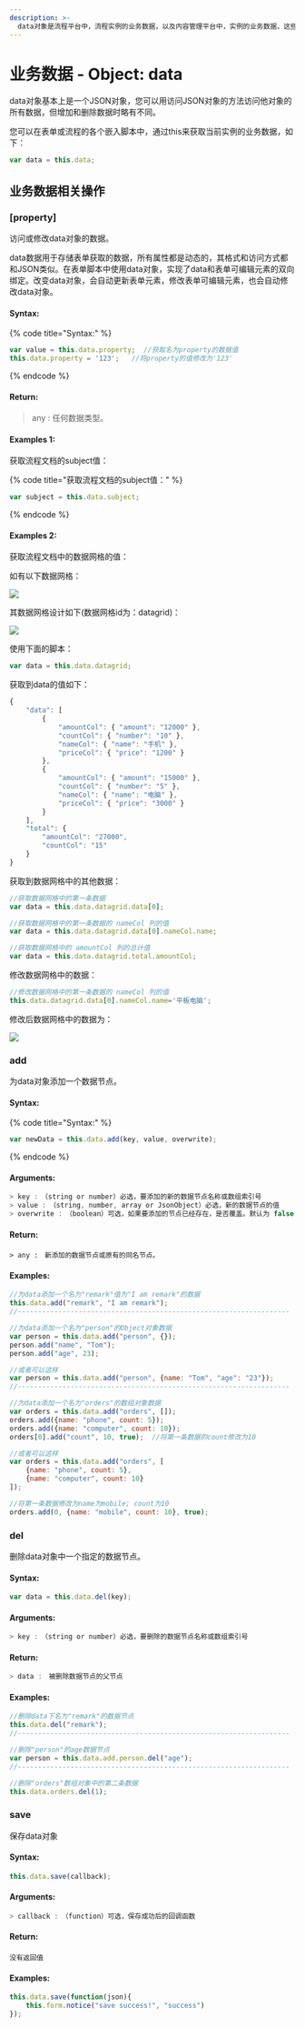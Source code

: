 ```yaml
---
description: >-
  data对象是流程平台中，流程实例的业务数据，以及内容管理平台中，实例的业务数据，这些数据一般情况下是通过您创建的表单收集而来的，也可以通过脚本创建和增删改查。
---
```


# 业务数据 - Object: data

data对象基本上是一个JSON对象，您可以用访问JSON对象的方法访问他对象的所有数据，但增加和删除数据时略有不同。

您可以在表单或流程的各个嵌入脚本中，通过this来获取当前实例的业务数据，如下：

```javascript
var data = this.data;
```

## 业务数据相关操作

### \[property\]

访问或修改data对象的数据。 

data数据用于存储表单获取的数据，所有属性都是动态的，其格式和访问方式都和JSON类似。在表单脚本中使用data对象，实现了data和表单可编辑元素的双向绑定。改变data对象，会自动更新表单元素，修改表单可编辑元素，也会自动修改data对象。

#### Syntax:

{% code title="Syntax:" %}
```javascript
var value = this.data.property;  //获取名为property的数据值
this.data.property = '123';   //将property的值修改为'123'
```
{% endcode %}

#### Return:

> any : 任何数据类型。

#### Examples 1:

获取流程文档的subject值：

{% code title="获取流程文档的subject值：" %}
```javascript
var subject = this.data.subject; 
```
{% endcode %}

#### Examples 2:

获取流程文档中的数据网格的值：

如有以下数据网格：

![](http://www.o2oa.net:20020/x_portal_assemble_surface/jaxrs/file/f39a1d05-31c9-44a8-ac87-616372ba7cd5/portal/dcd8e168-2da0-4496-83ee-137dc976c7f6/content)

其数据网格设计如下\(数据网格id为：datagrid\)：

![](http://www.o2oa.net:20020/x_portal_assemble_surface/jaxrs/file/91e0517b-90f5-4bf9-a87b-c3852c8bc747/portal/dcd8e168-2da0-4496-83ee-137dc976c7f6/content)

使用下面的脚本：

```javascript
var data = this.data.datagrid; 
```

获取到data的值如下：

```javascript
{
    "data": [
        {
            "amountCol": { "amount": "12000" },
            "countCol": { "number": "10" },
            "nameCol": { "name": "手机" },
            "priceCol": { "price": "1200" }
        },
        {
            "amountCol": { "amount": "15000" },
            "countCol": { "number": "5" },
            "nameCol": { "name": "电脑" },
            "priceCol": { "price": "3000" }
        }
    ],
    "total": {
        "amountCol": "27000",
        "countCol": "15"
    }
}
```

获取到数据网格中的其他数据：

```javascript
//获取数据网格中的第一条数据
var data = this.data.datagrid.data[0];

//获取数据网格中的第一条数据的 nameCol 列的值
var data = this.data.datagrid.data[0].nameCol.name;

//获取数据网格中的 amountCol 列的总计值
var data = this.data.datagrid.total.amountCol; 
```

修改数据网格中的数据：

```javascript
//修改数据网格中的第一条数据的 nameCol 列的值
this.data.datagrid.data[0].nameCol.name='平板电脑'; 
```

修改后数据网格中的数据为：

![](http://www.o2oa.net:20020/x_portal_assemble_surface/jaxrs/file/65a2c334-85cf-4304-8c2f-bf858109640f/portal/dcd8e168-2da0-4496-83ee-137dc976c7f6/content)

### add

为data对象添加一个数据节点。

#### Syntax:

{% code title="Syntax:" %}
```javascript
var newData = this.data.add(key, value, overwrite);
```
{% endcode %}

#### Arguments:

```javascript
> key :　（string or number）必选，要添加的新的数据节点名称或数组索引号
> value :　（string, number, array or JsonObject）必选，新的数据节点的值
> overwrite :　（boolean）可选，如果要添加的节点已经存在，是否覆盖。默认为 false
```

#### Return:

```text
> any :　新添加的数据节点或原有的同名节点。
```

#### Examples:

```javascript
//为data添加一个名为"remark"值为"I am remark"的数据
this.data.add("remark", "I am remark");
//-------------------------------------------------------------------

//为data添加一个名为"person"的Object对象数据
var person = this.data.add("person", {});
person.add("name", "Tom");
person.add("age", 23);

//或者可以这样
var person = this.data.add("person", {name: "Tom", "age": "23"});
//-------------------------------------------------------------------

//为data添加一个名为"orders"的数组对象数据
var orders = this.data.add("orders", []);
orders.add({name: "phone", count: 5});
orders.add({name: "computer", count: 10});
orders[0].add("count", 10, true);  //将第一条数据的count修改为10

//或者可以这样
var orders = this.data.add("orders", [
    {name: "phone", count: 5},
    {name: "computer", count: 10}
]);

//将第一条数据修改为name为mobile; count为10
orders.add(0, {name: "mobile", count: 10}, true);
```

### del

删除data对象中一个指定的数据节点。

#### Syntax:

```javascript
var data = this.data.del(key);
```

#### Arguments:

```javascript
> key :　（string or number）必选，要删除的数据节点名称或数组索引号
```

#### Return:

```javascript
> data :　被删除数据节点的父节点
```

#### Examples:

```javascript
//删除data下名为"remark"的数据节点
this.data.del("remark");
//-------------------------------------------------------------------

//删除"person"的age数据节点
var person = this.data.add.person.del("age");
//-------------------------------------------------------------------

//删除"orders"数组对象中的第二条数据
this.data.orders.del(1);
```

### save

保存data对象

#### Syntax:

```javascript
this.data.save(callback);
```

#### Arguments:

```javascript
> callback :　（function）可选，保存成功后的回调函数
```

#### Return:

```text
没有返回值
```

#### Examples:

```javascript
this.data.save(function(json){
    this.form.notice("save success!", "success")
});
```







































